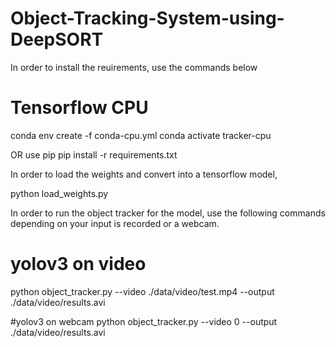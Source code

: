 # Object-Tracking-System-using-DeepSORT

In order to install the reuirements, use the commands below
# Tensorflow CPU
conda env create -f conda-cpu.yml
conda activate tracker-cpu

OR use pip
pip install -r requirements.txt

In order to load the weights and convert into a tensorflow model,

python load_weights.py

In order to run the object tracker for the model, use the following commands depending on your input is recorded or a webcam.
# yolov3 on video
python object_tracker.py --video ./data/video/test.mp4 --output ./data/video/results.avi

#yolov3 on webcam 
python object_tracker.py --video 0 --output ./data/video/results.avi
